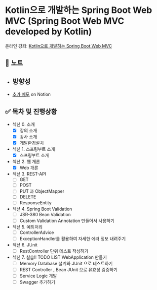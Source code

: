 # Kotlin으로 개발하는 Spring Boot Web MVC (Spring Boot Web MVC developed by Kotlin)

온라인 강좌: [Kotlin으로 개발하는 Spring Boot Web MVC](https://inf.run/rAQk)

## 📝 노트
- 방향성
    - 
- [추가 메모](https://bnilive.notion.site/Kotlin-Spring-Boot-Web-MVC-fecee8f42aed4a8994195ee3a62b9e8b) on Notion

## ✅ 목차 및 진행상황
- 섹션 0. 소개 
    - [x] 강의 소개 
    - [x] 강사 소개 
    - [x] 개발환경설치 
- 섹션 1. 스프링부트 소개 
    - [x] 스프링부트 소개 
- 섹션 2. 웹 개론 
    - [x] Web 개론 
- 섹션 3. REST-API 
    - [ ] GET 
    - [ ] POST
    - [ ] PUT 과 ObjectMapper
    - [ ] DELETE
    - [ ] ResponseEntity
- 섹션 4. Spring Boot Validation
    - [ ] JSR-380 Bean Validation
    - [ ] Custom Validation Annotation 만들어서 사용하기
- 섹션 5. 예외처리
    - [ ] ControllerAdvice
    - [ ] ExceptionHandler를 활용하여 자세한 에러 정보 내려주기
- 섹션 6. JUnit
    - [ ] RestController 단위 테스트 작성하기
- 섹션 7. 실습!! TODO LIST WebApplication 만들기
    - [ ] Memory Database 설계와 JUnit 으로 테스트하기
    - [ ] REST Controller , Bean JUnit 으로 유효성 검증하기
    - [ ] Service Logic 개발
    - [ ] Swagger 추가하기

